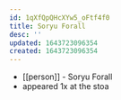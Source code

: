 ```yaml
---
id: 1qXfQpQHcXYw5_oFtf4f0
title: Soryu Forall
desc: ''
updated: 1643723096354
created: 1643723096354
---
```



- [[person]] - Soryu Forall
- appeared 1x at the stoa
